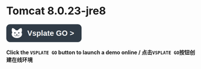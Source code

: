 # Tomcat 8.0.23-jre8

<a href="https://www.vsplate.com/?docker-compose=https://github.com/vsplate/dcenvs/tomcat/8.0.23-jre8"><img alt="VSPLATE GO" src="https://raw.githubusercontent.com/vsplate/images/master/vsgo_btn.png" width="200px"></a>

**Click the `VSPLATE GO` button to launch a demo online / 点击`VSPLATE GO`按钮创建在线环境**